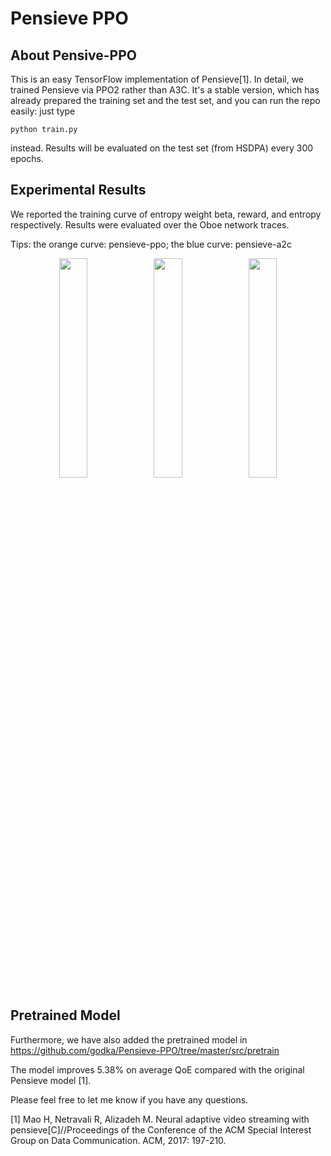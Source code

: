 # Pensieve PPO

## About Pensive-PPO

This is an easy TensorFlow implementation of Pensieve[1]. 
In detail, we trained Pensieve via PPO2 rather than A3C.
It's a stable version, which has already prepared the training set and the test set, and you can run the repo easily: just type

```
python train.py
```

instead. Results will be evaluated on the test set (from HSDPA) every 300 epochs.

## Experimental Results

We reported the training curve of entropy weight beta, reward, and entropy respectively. Results were evaluated over the Oboe network traces.

Tips: the orange curve: pensieve-ppo; the blue curve: pensieve-a2c

<p align="center">
    <img src="beta.png" width="30%"><img src="reward.png" width="30%"><img src="entropy.png" width="30%">
</p>

## Pretrained Model

Furthermore, we have also added the pretrained model in https://github.com/godka/Pensieve-PPO/tree/master/src/pretrain

The model improves 5.38% on average QoE compared with the original Pensieve model [1].

Please feel free to let me know if you have any questions.

[1] Mao H, Netravali R, Alizadeh M. Neural adaptive video streaming with pensieve[C]//Proceedings of the Conference of the ACM Special Interest Group on Data Communication. ACM, 2017: 197-210.

